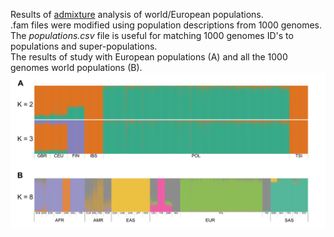 Results of [admixture](https://genome.cshlp.org/content/19/9/1655) analysis of world/European populations. <br>
.fam files were modified using population descriptions from 1000 genomes. <br>
The *populations.csv* file is useful for matching 1000 genomes ID's to populations and super-populations.<br>
The results of study with European populations (A) and all the 1000 genomes world populations (B).<br>
![world.jpg](https://github.com/MNMdiagnostics/NaszeGenomy/blob/main/admixture/Figure_S8.jpg)


